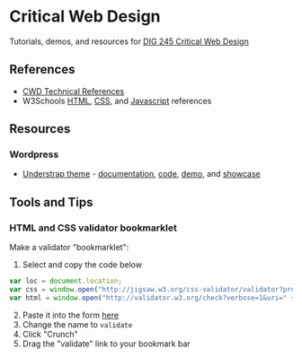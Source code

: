 # Critical Web Design

Tutorials, demos, and resources for [DIG 245 Critical Web Design](https://owenmundy.com/teaching/critical-web-design/)




## References

* [CWD Technical References](https://docs.google.com/presentation/d/1OVCMHMfB_0gYgTtv2iMK_aCktJtCSRp1aRvH3T1W0JU/edit?usp=sharing)
* W3Schools [HTML](https://www.w3schools.com/tags/default.asp), [CSS](https://www.w3schools.com/cssref/default.asp), and [Javascript](https://www.w3schools.com/jsref/default.asp) references



## Resources

### Wordpress

* [Understrap theme](https://understrap.com/) - [documentation](https://understrap.github.io/), [code](https://github.com/understrap/understrap), [demo](https://understrap.com/understrap/), and [showcase](https://github.com/understrap/understrap/issues/208)


## Tools and Tips

### HTML and CSS validator bookmarklet

Make a validator "bookmarklet":

1. Select and copy the code below

```javascript
var loc = document.location;
var css = window.open("http://jigsaw.w3.org/css-validator/validator?profile=css3&warning=0&uri=" + loc, "css");
var html = window.open("http://validator.w3.org/check?verbose=1&uri=" + loc, "html");

```
2. Paste it into the form [here](http://ted.mielczarek.org/code/mozilla/bookmarklet.html)
3. Change the name to `validate`
4. Click "Crunch"
5. Drag the "validate" link to your bookmark bar
